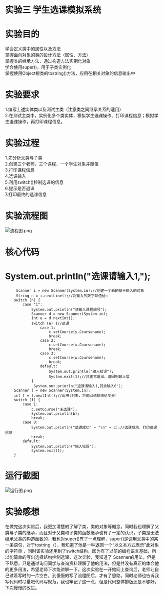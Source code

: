 # 实验三 学生选课模拟系统
# 实验目的  
学会定义类中的属性以及方法  
掌握面向对象的类的设计方法（属性、方法）  
掌握类的继承方法、通过构造方法实例化对象  
学会使用super()，用于子类实例化  
掌握使用Object根类的tostring()方法，应用在相关对象的信息输出中  
# 实验要求  
1.编写上述实体类以及测试主类（注意类之间继承关系的适用）  
2.在测试主类中，实例化多个类实体，模拟学生选课操作、打印课程信息；模拟学生退课操作，再打印课程信息。
# 实验过程
1.先分析父类与子类  
2.创建三个老师，三个课程，一个学生对象并赋值  
3.打印课程信息  
4.选课输入  
5.利用switch()控制选课的信息  
6.提示是否退课  
7.打印最终的选课信息  
# 实验流程图
![流程图.png](https://i.loli.net/2020/10/25/BRX8h2s7fl1C9pE.png)
# 核心代码
 # System.out.println("选课请输入1,");
         Scanner i = new Scanner(System.in);//创建一个新的基于输入的对象
         String n = i.nextLine();//将输入的数字赋值给n
        switch (n) {
            case "1":
                System.out.println("请输入课程编号");
                Scanner d = new Scanner(System.in);
                int e = d.nextInt();
                switch (e) {//选课
                    case 1:
                        c.setCourse(y.Coursename);
                        break;
                    case 2:
                        c.setCourse(x.Coursename);
                        break;
                    case 3:
                        c.setCourse(w.Coursename);
                        break;
                    default:
                        System.out.println("输入错误");
                        System.exit(1);//非正常退出，返回到最上层
                }
                 System.out.println("退课请输入1,其余输入0");
        Scanner l = new Scanner(System.in);
        int f = l.nextInt();//调用l对象，将返回值赋值给变量f
        switch (f) {
            case 1:
                c.setCourse("未选课");
                System.out.println(b);
                break;
            case 0:
                System.out.println("选课成功" + "\n" + c);//选课成功，打印选课信息
                break;
            default:
                System.out.println("输入错误");
                System.exit(1);
        }
 # 运行截图 
![运行图.png](https://i.loli.net/2020/10/25/1CqVzSRQMa2jfek.png)
 # 实验感想
 在做完这次实验后，我更加清楚的了解了类，类的对象等概念，同时我也理解了父类与子类的继承，而且对于父类和子类的函数继承也有了一定的认识，子类是无法继承父类的构造函数的，我也对super()有了一点理解，super()是调用父类中的某一条语句，对于tostring（），我知道了他是一种返回一个“以文本方式表示”此对象的字符串
 ，同时该实验还用到了switch结构，因为有了以前的编程语言基础，所以能简单的写出选择结构控制选课，这次实验，我知道了 Scanner的用法，但是不熟悉，只是通过询问同学与查询资料理解了他的用法，但是并没有真正的体会他的更多用法，希望老师下次能讲解一下。这次实验在一开始网上查询后，老师让自己试着写时的一片空白，到慢慢的写了流程图后，才有了思路。同时老师也告诉我写代码时尽量吧代码写规范，我也牢记了这一点，但是代码整体排版还是不够好，下次慢慢的改进。
